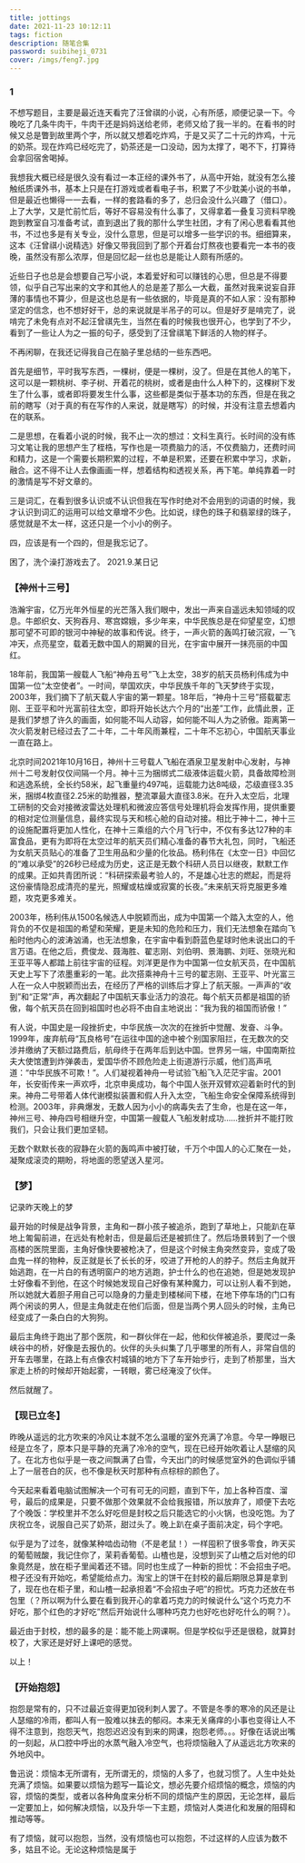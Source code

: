 ```yaml
---
title: jottings
date: 2021-11-23 10:12:11
tags: fiction
description: 随笔合集
password: suibiheji_0731
cover: /imgs/feng7.jpg
---
```


### 1

不想写题目，主要是最近连天看完了汪曾祺的小说，心有所感，顺便记录一下。今晚吃了几条牛肉干，牛肉干还是妈妈送给老师，老师又给了我一半的。在看书的时候又总是瞥到故里两个字，所以就又想着吃炸鸡，于是又买了二十元的炸鸡，十元的奶茶。现在炸鸡已经吃完了，奶茶还是一口没动，因为太撑了，喝不下，打算待会拿回宿舍喝掉。

我想我大概已经是很久没有看过一本正经的课外书了，从高中开始，就没有怎么接触纸质课外书，基本上只是在打游戏或者看电子书，积累了不少耽美小说的书单，但是最近也懒得一一去看，一样的套路看的多了，总归会没什么兴趣了（借口）。上了大学，又是忙前忙后，等好不容易没有什么事了，又得拿着一叠复习资料早晚跑到教室自习准备考试，直到退出了我的那什么学生社团，才有了闲心思看看其他书，不过也多是有关专业，没什么意思，但是可以增多一些学识的书。细细算来，这本《汪曾祺小说精选》好像又带我回到了那个开着台灯熬夜也要看完一本书的夜晚，虽然没有那么浓厚，但是回忆起一丝也总是能让人颇有所感的。

近些日子也总是会想要自己写小说，本着爱好和可以赚钱的心思，但总是不得要领，似乎自己写出来的文字和其他人的总是差了那么一大截，虽然对我来说妄自菲薄的事情也不算少，但是这也总是有一些依据的，毕竟是真的不如人家：没有那种坚定的信念，也不想好好干，总的来说就是半吊子的可以。但是好歹是啃完了，说啃完了未免有点对不起汪曾祺先生，当然在看的时候我也很开心，也学到了不少，看到了一些让人为之一振的句子，感受到了汪曾祺笔下鲜活的人物的样子。

不再闲聊，在我还记得我自己在脑子里总结的一些东西吧。

首先是细节，平时我写东西，一棵树，便是一棵树，没了。但是在其他人的笔下，这可以是一颗桃树、李子树、开着花的桃树，或者是由什么人种下的，这棵树下发生了什么事，或者即将要发生什么事，这些都是类似于基本功的东西，但是在我之前的瞎写（对于真的有在写作的人来说，就是瞎写）的时候，并没有注意去想着内在的联系。

二是思想，在看着小说的时候，我不止一次的想过：文科生真行。长时间的没有练习文笔让我的思想产生了桎梏，写作也是一项费脑力的活，不仅费脑力，还费时间和精力，这是一个需要长期积累的过程，不单是积累，还要在积累中学习，求新，融合。这不得不让人去像画画一样，想着结构和透视关系，再下笔。单纯靠着一时的激情是写不好文章的。

三是词汇，在看到很多认识或不认识但我在写作时绝对不会用到的词语的时候，我才认识到词汇的运用可以给文章增不少色。比如说，绿色的珠子和翡翠绿的珠子，感觉就是不太一样，这还只是一个小小的例子。

四，应该是有一个四的，但是我忘记了。

困了，洗个澡打游戏去了。  2021.9.某日记

 

 

 

 

 

 

### 【神州十三号】

浩瀚宇宙，亿万光年外恒星的光芒落入我们眼中，发出一声来自遥远未知领域的叹息。牛郎织女、天狗吞月、寒宫嫦娥，多少年来，中华民族总是在仰望星空，幻想那可望不可即的银河中神秘的故事和传说。终于，一声火箭的轰鸣打破沉寂，一飞冲天，点亮星空，载着无数中国人的期翼的目光，在宇宙中展开一抹亮丽的中国红。

18年前，我国第一艘载人飞船“神舟五号”飞上太空，38岁的航天员杨利伟成为中国第一位“太空使者”。一时间，举国欢庆，中华民族千年的飞天梦终于实现，2003年，我们摘下了航天载人宇宙的第一颗星。18年后，“神舟十三号”搭载翟志刚、王亚平和叶光富前往太空，即将开始长达六个月的“出差”工作，此情此景，正是我们梦想了许久的画面，如何能不叫人动容，如何能不叫人为之骄傲。距离第一次火箭发射已经过去了二十年，二十年风雨兼程，二十年不忘初心，中国航天事业一直在路上。

北京时间2021年10月16日，神州十三号载人飞船在酒泉卫星发射中心发射，与神州十二号发射仅仅间隔一个月。神十三为捆绑式二级液体运载火箭，具备故障检测和逃逸系统，全长约58米，起飞重量约497吨，运载能力达8吨级，芯级直径3.35米，捆绑4枚直径2.25米的助推器，整流罩最大直径3.8米。在升入太空后，北理工研制的交会对接微波雷达处理机和微波应答信号处理机将会发挥作用，提供重要的相对定位测量信息，最终实现与天和核心舱的自动对接。相比于神十二，神十三的设施配置将更加人性化，在神十三乘组的六个月飞行中，不仅有多达127种的丰富食品，更有为即将在太空过年的航天员们精心准备的春节大礼包，同时，飞船还为女航天员贴心的准备了卫生用品和少量的化妆品。杨利伟在《太空一日》中回忆的“难以承受”的26秒已经成为历史，这正是无数个科研人员日以继夜，默默工作的成果。正如共青团所说：“科研探索最考验人的，不是雄心壮志的燃起，而是将这份豪情隐忍成清亮的星光，照耀或枯燥或寂寞的长夜。”未来航天将克服更多难题，攻克更多难关。

 

 

2003年，杨利伟从1500名候选人中脱颖而出，成为中国第一个踏入太空的人，他背负的不仅是祖国的希望和荣耀，更是未知的危险和压力，我们无法想象在踏向飞船时他内心的波涛汹涌，也无法想象，在宇宙中看到蔚蓝色星球时他未说出口的千言万语。在他之后，费俊龙、聂海胜、翟志刚、刘伯明、景海鹏、刘旺、张晓光和王亚平等人都踏上前往宇宙的征程。刘洋更是作为中国第一位女航天员，在中国航天史上写下了浓墨重彩的一笔。此次搭乘神舟十三号的翟志刚、王亚平、叶光富三人在一众人中脱颖而出去，在经历了严格的训练后才穿上了航天服。一声声的“收到”和“正常”声，再次翻起了中国航天事业活力的浪花。每个航天员都是祖国的骄傲，每个航天员在回到祖国时也必将不由自主地说出：“我为我的祖国而骄傲！”

有人说，中国史是一段挫折史，中华民族一次次的在挫折中觉醒、发奋、斗争。1999年，废弃航母“瓦良格号”在运往中国的途中被个别国家阻拦，在无数次的交涉并缴纳了天额过路费后，航母终于在两年后到达中国。世界另一端，中国南斯拉夫大使馆遭到炸弹袭击，爱国华侨不顾危险走上街道游行示威，他们高声吼道：“中华民族不可欺！”。人们凝视着神舟一号试验飞船飞入茫茫宇宙。2001年，长安街传来一声欢呼，北京申奥成功，每个中国人张开双臂欢迎着新时代的到来。神舟二号带着人体代谢模拟装置和假人升入太空，飞船生命安全保障系统得到检测。2003年，非典爆发，无数人因为小小的病毒失去了生命，也是在这一年，神州三号、神舟四号相继升空，中国第一艘载人飞船发射成功……挫折并不能打败我们，只会让我们更加坚韧。

无数个默默长夜的寂静在火箭的轰鸣声中被打破，千万个中国人的心汇聚在一处，凝聚成滚烫的期盼，将地面的愿望送入星河。



### 【梦】

记录昨天晚上的梦

最开始的时候是战争背景，主角和一群小孩子被追杀，跑到了草地上，只能趴在草地上匍匐前进，在远处有枪射击，但是最后还是被抓住了。然后场景转到了一个很高楼的医院里面，主角好像快要被枪决了，但是这个时候主角突然变异，变成了吸血鬼一样的物种，反正就是长了长长的牙，咬进了开枪的人的脖子。然后主角就开始逃跑，在一片白的有透明窗户的地方逃跑，护士什么的也在追她，但是她发现护士好像看不到他，在这个时候她发现自己好像有某种魔力，可以让别人看不到她，所以她就大着胆子用自己可以隐身的力量走到楼梯间下楼，在地下停车场的门口有两个闲谈的男人，但是主角就走在他们后面，但是当两个男人回头的时候，主角已经变成了一条白白的大狗狗。

最后主角终于跑出了那个医院，和一群伙伴在一起，他和伙伴被追杀，要爬过一条峡谷中的桥，好像是去报仇的。伙伴的头头纠集了几乎哪里的所有人，非常自信的开车去哪里，在路上有点像农村城镇的地方下了车开始步行，走到了桥那里，当大家走上桥的时候却开始起雾，一转眼，雾已经淹没了伙伴。

然后就醒了。

### 【现已立冬】

昨晚从遥远的北方吹来的冷风让本就不怎么温暖的室外充满了冷意。今早一睁眼已经是立冬了，原本只是平静的充满了冷冷的空气，现在已经开始吹着让人瑟缩的风了。在北方也似乎是一夜之间飘满了白雪，今天出门的时候感觉室外的色调似乎铺上了一层苍白的灰，也不像是秋天时那种有点棕棕的颜色了。

今天起来看着电脑试图解决一个可有可无的问题，直到下午，加上各种百度、溜号，最后的成果是，只要不做那个效果就不会给我报错，所以放弃了，顺便下去吃了个晚饭：学校里并不怎么好吃但是封校之后只能选它的小火锅，也没吃饱。为了庆祝立冬，说服自己买了奶茶，甜过头了。晚上趴在桌子面前决定，码个字吧。

似乎是为了过冬，就像某种啮齿动物（不是老鼠！）一样囤积了很多零食，昨天买的葡萄贼酸，我记住你了，茉莉香葡萄。山楂也是，没想到买了山楂之后对他的印象竟然是，放在柜子里闻着还不错。同时也生成了一种新的担忧：不会招虫子吧。橙子还没有开始吃，希望能给点力。淘宝上的饼干在封校的最后期限总算是拿到了，现在也在柜子里，和山楂一起承担着“不会招虫子吧”的担忧。巧克力还放在书包里（？所以啊为什么要在看到我开心的拿着巧克力的时候说什么“这个巧克力不好吃，那个红色的才好吃”然后开始说什么哪种巧克力也好吃也好吃什么的啊？）。

最近由于封校，想的最多的是：能不能上网课啊。但是学校似乎还是很稳，就算封校了，大家还是好好上课吧的感觉。

以上！

 

### 【开始抱怨】

抱怨是常有的，只不过最近变得更加锐利刺人罢了。不管是冬季的寒冷的风还是让人瑟缩的冷雨，都叫人有一股难以抹去的郁闷。本来无关痛痒的小事也变得让人不得不注意到，抱怨天气，抱怨迟迟没有到来的网课，抱怨老师。。。好像在话说出嘴的一刻起，从口腔中呼出的水蒸气融入冷空气，也将烦恼融入了从遥远北方吹来的外地风中。

鲁迅说：烦恼本无所谓有，无所谓无的，烦恼的人多了，也就习惯了。人生中处处充满了烦恼。如果要以烦恼为题写一篇论文，想必先要介绍烦恼的概念，烦恼的内容，烦恼的类型，或者以各种角度来分析不同的烦恼产生的原因，无论怎样，最后一定要加上，如何解决烦恼，以及升华一下主题，烦恼对人类进化和发展的阻碍和推动等等。

有了烦恼，就可以抱怨，当然，没有烦恼也可以抱怨，不过这样的人应该为数不多，姑且不论。无论这种烦恼是属于
